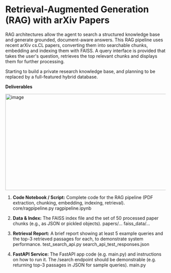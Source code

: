 
# Retrieval-Augmented Generation (RAG) with arXiv Papers

RAG architectures allow the agent to search a structured knowledge base and generate grounded, document-aware answers. This RAG pipeline uses recent arXiv cs.CL papers, converting them into searchable chunks, embedding and indexing them with FAISS. A query interface is provided that takes the user's question, retrieves the top relevant chunks and displays them for further processing. 

Starting to build a private research knowledge base, and planning to be replaced by a full-featured hybrid database.

**Deliverables**

<img width="945" height="302" alt="image" src="https://github.com/user-attachments/assets/87f744d7-e374-4b92-8e44-91aed730568e" />

1. **Code Notebook / Script:** Complete code for the RAG pipeline (PDF extraction, chunking, embedding, indexing, retrieval).
   core/ragpipeline.py
   ragpipeline.ipynb

2. **Data & Index:** The FAISS index file and the set of 50 processed paper chunks (e.g., as JSON or pickled objects).
   papers/... 
   faiss_data/...

3. **Retrieval Report:** A brief report showing at least 5 example queries and the top-3 retrieved passages for each, to demonstrate system performance.
    test_search_api.py
    search_api_test_responses.json

4. **FastAPI Service:** The FastAPI app code (e.g. main.py) and instructions on how to run it. The /search endpoint should be demonstrable (e.g. returning top-3 passages in JSON for sample queries).
    main.py


